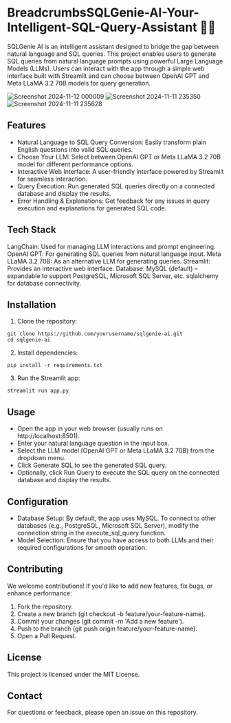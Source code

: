# BreadcrumbsSQLGenie-AI-Your-Intelligent-SQL-Query-Assistant 🧞‍♂️



SQLGenie AI is an intelligent assistant designed to bridge the gap between natural language and SQL queries. This project enables users to generate SQL queries from natural language prompts using powerful Large Language Models (LLMs). Users can interact with the app through a simple web interface built with Streamlit and can choose between OpenAI GPT and Meta LLaMA 3.2 70B models for query generation.

![Screenshot 2024-11-12 000009](https://github.com/user-attachments/assets/1197fcab-1daf-4b7f-85c0-d0631f426cbc)
![Screenshot 2024-11-11 235350](https://github.com/user-attachments/assets/1900f35b-3fe9-4786-9edb-6eafc5c5ad7a)
![Screenshot 2024-11-11 235628](https://github.com/user-attachments/assets/818ad737-1cee-405f-aadc-1cde7f45bf95)


## Features
- Natural Language to SQL Query Conversion: Easily transform plain English questions into valid SQL queries.
- Choose Your LLM: Select between OpenAI GPT or Meta LLaMA 3.2 70B model for different performance options.
- Interactive Web Interface: A user-friendly interface powered by Streamlit for seamless interaction.
- Query Execution: Run generated SQL queries directly on a connected database and display the results.
- Error Handling & Explanations: Get feedback for any issues in query execution and explanations for generated SQL code.

## Tech Stack
LangChain: Used for managing LLM interactions and prompt engineering.
OpenAI GPT: For generating SQL queries from natural language input.
Meta LLaMA 3.2 70B: As an alternative LLM for generating queries.
Streamlit: Provides an interactive web interface.
Database: MySQL (default) – expandable to support PostgreSQL, Microsoft SQL Server, etc.
sqlalchemy for database connectivity.

## Installation
1. Clone the repository:
```
git clone https://github.com/yourusername/sqlgenie-ai.git
cd sqlgenie-ai
```

2. Install dependencies:
```
pip install -r requirements.txt
```

3. Run the Streamlit app:
```
streamlit run app.py
```

## Usage
- Open the app in your web browser (usually runs on http://localhost:8501).
- Enter your natural language question in the input box.
- Select the LLM model (OpenAI GPT or Meta LLaMA 3.2 70B) from the dropdown menu.
- Click Generate SQL to see the generated SQL query.
- Optionally, click Run Query to execute the SQL query on the connected database and display the results.

## Configuration
- Database Setup: By default, the app uses MySQL. To connect to other databases (e.g., PostgreSQL, Microsoft SQL Server), modify the connection string in the execute_sql_query function.
- Model Selection: Ensure that you have access to both LLMs and their required configurations for smooth operation.

## Contributing

We welcome contributions! If you'd like to add new features, fix bugs, or enhance performance:

1. Fork the repository.
2. Create a new branch (git checkout -b feature/your-feature-name).
3. Commit your changes (git commit -m 'Add a new feature').
4. Push to the branch (git push origin feature/your-feature-name).
5. Open a Pull Request.

## License
This project is licensed under the MIT License.

## Contact
For questions or feedback, please open an issue on this repository.
